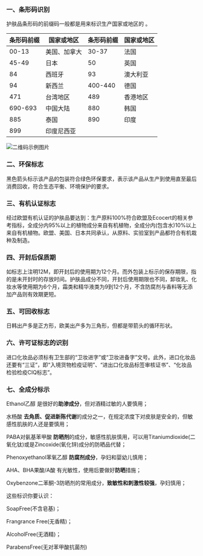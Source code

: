 ### 一、条形码识别

护肤品条形码的前缀码一般都是用来标识生产国家或地区的 。

| 条形码前缀 | 国家或地区   | 条形码前缀 | 国家或地区 |
| ---------- | ------------ | ---------- | ---------- |
| 00-13      | 美国、加拿大 | 30-37      | 法国       |
| 45-49      | 日本         | 50         | 英国       |
| 84         | 西班牙       | 93         | 澳大利亚   |
| 94         | 新西兰       | 400-440    | 德国       |
| 471        | 台湾地区     | 489        | 香港地区   |
| 690-693    | 中国大陆     | 880        | 韩国       |
| 885        | 泰国         | 890        | 印度       |
| 899        | 印度尼西亚   |            |            |

![二维码示例图片](http://ox15r3k24.bkt.clouddn.com/blog/image/%E6%9D%A1%E5%BD%A2%E7%A0%81.PNG)

### 二、环保标志 

黑色箭头标示该产品的包装符合绿色环保要求，表示该产品从生产到使用直至最后消费回收，符合生态平衡、环境保护的要求。 

### 三、有机认证标志 

经过欧盟有机认证的护肤品要达到：生产原料100%符合欧盟及Ecocert的相关参考指标，全成分内95%以上的植物成分来自有机植物，全成分内(包含水)10%以上来自有机植物。欧盟、美国、日本共同承认，从原料、实验室到产品都符合有机栽种及制造。  

### 四、开封后保质期 

如标志上注明12M，即开封后的使用期为12个月。而外包装上标示的保存期限，指的是未开封时的存放时间。护肤品成分不同，开封后使用期限也不同，卸妆乳、化妆水等使用期为6个月，霜类和精华液类为9到12个月，不含防腐剂与香料等无添加产品则有效期更短。 

### 五、可回收标志 

日韩出产多是正方形，欧美出产多为三角形，但都是带箭头的循环形状。 

### 六、许可证标志的识别 

进口化妆品必须标有卫生部的“卫妆进字”或“卫妆进备字”文号。此外，进口化妆品还要有“三证”，即“入境货物检疫证明”、“进出口化妆品标签审核证书”、“化妆品检验检疫CIQ标志”。 

### 七、全成分标示 

Ethanol乙醇 是很好的**助渗成分**，但对酒精过敏的人要慎用；

水杨酸 **去角质、促进新陈代谢**的成分之一，在规定浓度下对皮肤是安全的，但敏感性肌肤的人还是要慎用；

PABA对氨基苯甲酸 **防晒剂**的成分，敏感性肌肤慎用，可以用Titaniumdioxide(二氧化钛)或是Zincoxide(氧化锌)成分的防晒品代替；

Phenoxyethanol苯氧乙醇 **防腐剂成分**，孕妇和婴幼儿慎用；

AHA、BHA果酸/A酸 有光敏性，使用后要做好**防晒**措施；

Oxybenzone二苯酮-3防晒剂的常用成分，**致敏性和刺激性较强**，孕妇慎用；

这些标识你要认识：

SoapFree(不含皂基)；

Frangrance Free(无香精)；

AlcoholFree(无酒精)；

ParabensFree(无对苯甲酸抗菌剂)